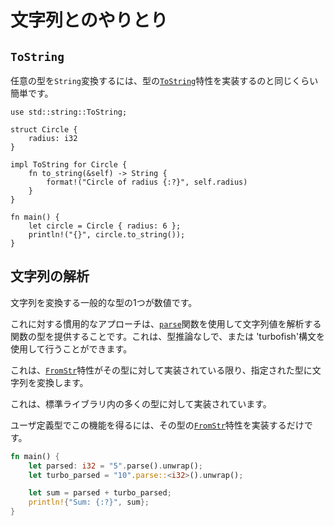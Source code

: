 # <!--To and from Strings--> 文字列とのやりとり

## `ToString`
<!--To convert any type to a `String` it is as simple as implementing the [`ToString`] trait for the type.-->
任意の型を`String`変換するには、型の[`ToString`]特性を実装するのと同じくらい簡単です。

```rust,editable
use std::string::ToString;

struct Circle {
    radius: i32
}

impl ToString for Circle {
    fn to_string(&self) -> String {
        format!("Circle of radius {:?}", self.radius)
    }
}

fn main() {
    let circle = Circle { radius: 6 };
    println!("{}", circle.to_string());
}
```

## <!--Parsing a String--> 文字列の解析

<!--One of the more common types to convert a string into is a number.-->
文字列を変換する一般的な型の1つが数値です。
<!--The idiomatic approach to this is to use the [`parse`] function and provide the type for the function to parse the string value into, this can be done either without type inference or using the 'turbofish' syntax.-->
これに対する慣用的なアプローチは、[`parse`]関数を使用して文字列値を解析する関数の型を提供することです。これは、型推論なしで、または 'turbofish'構文を使用して行うことができます。

<!--This will convert the string into the type specified so long as the [`FromStr`] trait is implemented for that type.-->
これは、[`FromStr`]特性がその型に対して実装されている限り、指定された型に文字列を変換します。
<!--This is implemented for numerous types within the standard library.-->
これは、標準ライブラリ内の多くの型に対して実装されています。
<!--To obtain this functionality on a user defined type simply implement the [`FromStr`] trait for that type.-->
ユーザ定義型でこの機能を得るには、その型の[`FromStr`]特性を実装するだけです。

```rust
fn main() {
    let parsed: i32 = "5".parse().unwrap();
    let turbo_parsed = "10".parse::<i32>().unwrap();

    let sum = parsed + turbo_parsed;
    println!{"Sum: {:?}", sum};
}
```

<!--[`ToString`]: https://doc.rust-lang.org/std/string/trait.ToString.html
 [`parse`]: https://doc.rust-lang.org/std/primitive.str.html#method.parse
 [`FromStr`]: https://doc.rust-lang.org/std/str/trait.FromStr.html
-->
[`ToString`]: https://doc.rust-lang.org/std/string/trait.ToString.html
 [`parse`]: https://doc.rust-lang.org/std/primitive.str.html#method.parse
 [`FromStr`]: https://doc.rust-lang.org/std/str/trait.FromStr.html

